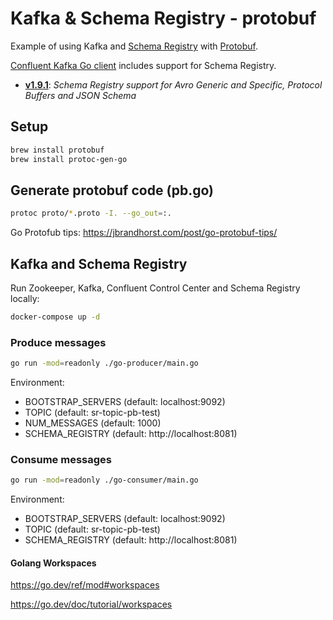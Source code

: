 # Kafka & Schema Registry - protobuf

Example of using Kafka and [Schema Registry](https://docs.confluent.io/platform/current/schema-registry/serdes-develop/index.html) with [Protobuf](https://developers.google.com/protocol-buffers/).

[Confluent Kafka Go client](github.com/confluentinc/confluent-kafka-go) includes support for Schema Registry.
 
 * [**v1.9.1**](https://github.com/confluentinc/confluent-kafka-go/releases/tag/v1.9.1): *Schema Registry support for Avro Generic and Specific, Protocol Buffers and JSON Schema*

## Setup 

```bash
brew install protobuf
brew install protoc-gen-go
```

## Generate protobuf code (pb.go) 
 
```bash
protoc proto/*.proto -I. --go_out=:.
``` 

Go Protofub tips: https://jbrandhorst.com/post/go-protobuf-tips/


## Kafka and Schema Registry

Run Zookeeper, Kafka, Confluent Control Center and Schema Registry locally:

```sh
docker-compose up -d 
```

### Produce messages

```sh 
go run -mod=readonly ./go-producer/main.go
```

Environment:

* BOOTSTRAP_SERVERS (default: localhost:9092)
* TOPIC (default: sr-topic-pb-test)
* NUM_MESSAGES (default: 1000)
* SCHEMA_REGISTRY (default: http://localhost:8081)

### Consume messages 

```sh 
go run -mod=readonly ./go-consumer/main.go
```

Environment:

* BOOTSTRAP_SERVERS (default: localhost:9092)
* TOPIC (default: sr-topic-pb-test)
* SCHEMA_REGISTRY (default: http://localhost:8081)

#### Golang Workspaces 

https://go.dev/ref/mod#workspaces

https://go.dev/doc/tutorial/workspaces

